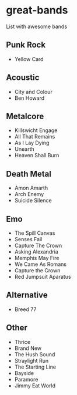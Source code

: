 great-bands
===========

List with awesome bands

Punk Rock
---------
* Yellow Card


Acoustic
--------
* City and Colour
* Ben Howard

Metalcore
---------
* Killswicht Engage
* All That Remains
* As I Lay Dying
* Unearth
* Heaven Shall Burn

Death Metal
-----------
* Amon Amarth
* Arch Enemy
* Suicide Silence

Emo
---
* The Spill Canvas
* Senses Fail
* Capture The Crown
* Asking Alexandria
* Memphis May Fire
* We Came As Romans
* Capture the Crown
* Red Jumpsuit Aparatus

Alternative
-----------
* Breed 77

Other
-----
* Thrice
* Brand New
* The Hush Sound
* Straylight Run
* The Starting Line
* Bayside
* Paramore
* Jimmy Eat World
